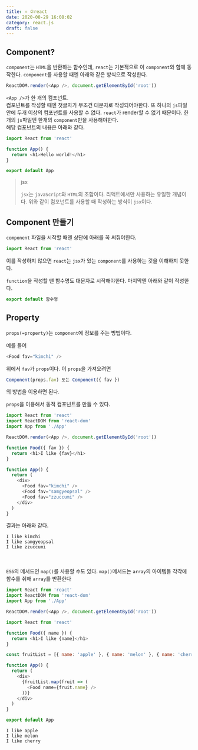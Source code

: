```yaml
---
title: ⚛ ②react
date: 2020-08-29 16:08:02
category: react.js
draft: false
---
```


## Component?

`component`는 `HTML`을 반환하는 함수인데, `react`는 기본적으로 이 `component`와 함께 동작한다.
`component`를 사용할 때엔 아래와 같은 방식으로 작성한다.

```javascript
ReactDOM.render(<App />, document.getElementById('root'))
```

`<App />`가 한 개의 컴포넌트.  
컴포넌트를 작성할 때엔 첫글자가 무조건 대문자로 작성되어야한다. 또 하나의 `js`파일 안에 두개 이상의 컴포넌트를 사용할 수 없다. `react`가 render할 수 없기 때문이다. 한개의 `js`파일엔 한개의 `component`만을 사용해야한다.  
해당 컴포넌트의 내용은 아래와 같다.

```javascript
import React from 'react'

function App() {
  return <h1>Hello world!</h1>
}

export default App
```

> jsx
>
> `jsx`는 `javaScript`와 `HTML`의 조합이다. 리액트에서만 사용하는 유일한 개념이다. 위와 같이 컴포넌트를 사용할 때 작성하는 방식이 `jsx`이다.

## Component 만들기

`component` 파일을 시작할 때엔 상단에 아래를 꼭 써줘야한다.

```javascript
import React from 'react'
```

이를 작성하지 않으면 `react`는 `jsx`가 있는 `component`를 사용하는 것을 이해하지 못한다.

`function`을 작성할 땐 함수명도 대문자로 시작해야한다. 마지막엔 아래와 같이 작성한다.

```javascript
export default 함수명
```

## Property

`props(=property)`는 `component`에 정보를 주는 방법이다.

예를 들어

```javascript
<Food fav="kimchi" />
```

위에서 `fav`가 `props`이다. 이 `props`을 가져오려면

```javascript
Component(props.fav) 또는 Component({ fav })
```

의 방법을 이용하면 된다.

`props`을 이용해서 동적 컴포넌트를 만들 수 있다.

```javascript
import React from 'react'
import ReactDOM from 'react-dom'
import App from './App'

ReactDOM.render(<App />, document.getElementById('root'))
```

```javascript
function Food({ fav }) {
  return <h1>I like {fav}</h1>
}

function App() {
  return (
    <div>
      <Food fav="kimchi" />
      <Food fav="samgyeopsal" />
      <Food fav="zzuccumi" />
    </div>
  )
}
```

결과는 아래와 같다.

```
I like kimchi
I like samgyeopsal
I like zzuccumi
```

<br><br>
`ES6`의 메서드인 `map()`를 사용할 수도 있다.
`map()`메서드는 `array`의 아이템들 각각에 함수를 취해 `array`를 반환한다

```javascript
import React from 'react'
import ReactDOM from 'react-dom'
import App from './App'

ReactDOM.render(<App />, document.getElementById('root'))
```

```javascript
import React from 'react'

function Food({ name }) {
  return <h1>I like {name}</h1>
}

const fruitList = [{ name: 'apple' }, { name: 'melon' }, { name: 'cherry' }]

function App() {
  return (
    <div>
      {fruitList.map(fruit => (
        <Food name={fruit.name} />
      ))}
    </div>
  )
}

export default App
```

```
I like apple
I like melon
I like cherry
```
